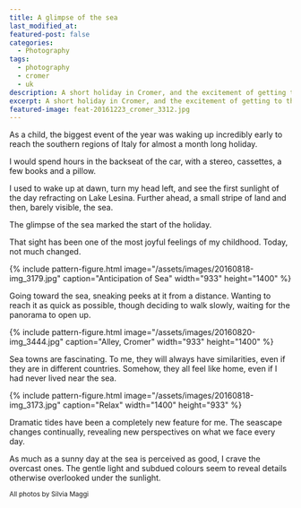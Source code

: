 ```yaml
---
title: A glimpse of the sea
last_modified_at: 
featured-post: false
categories:
  - Photography
tags:
  - photography
  - cromer
  - uk
description: A short holiday in Cromer, and the excitement of getting to the sea, reminded me of my childhood summer holidays.
excerpt: A short holiday in Cromer, and the excitement of getting to the sea, reminded me of my childhood summer holidays.
featured-image: feat-20161223_cromer_3312.jpg
---
```

As a child, the biggest event of the year was waking up incredibly early to reach the southern regions of Italy for almost a month long holiday.

I would spend hours in the backseat of the car, with a stereo, cassettes, a few books and a pillow.

I used to wake up at dawn, turn my head left, and see the first sunlight of the day refracting on Lake Lesina. Further ahead, a small stripe of land and then, barely visible, the sea.

The glimpse of the sea marked the start of the holiday.

That sight has been one of the most joyful feelings of my childhood. Today, not much changed.

{% include pattern-figure.html image="/assets/images/20160818-img_3179.jpg" caption="Anticipation of Sea" width="933" height="1400" %}

Going toward the sea, sneaking peeks at it from a distance. Wanting to reach it as quick as possible, though deciding to walk slowly, waiting for the panorama to open up.

{% include pattern-figure.html image="/assets/images/20160820-img_3444.jpg" caption="Alley, Cromer" width="933" height="1400" %}

Sea towns are fascinating. To me, they will always have similarities, even if they are in different countries. Somehow, they all feel like home, even if I had never lived near the sea.

{% include pattern-figure.html image="/assets/images/20160818-img_3173.jpg" caption="Relax" width="1400" height="933" %}

Dramatic tides have been a completely new feature for me. The seascape changes continually, revealing new perspectives on what we face every day.

As much as a sunny day at the sea is perceived as good, I crave the overcast ones. The gentle light and subdued colours seem to reveal details otherwise overlooked under the sunlight.

<small>All photos by Silvia Maggi</small>

